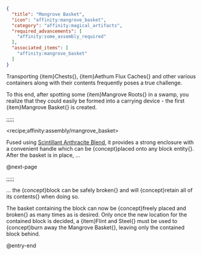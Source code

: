```json
{
  "title": "Mangrove Basket",
  "icon": "affinity:mangrove_basket",
  "category": "affinity:magical_artifacts",
  "required_advancements": [
    "affinity:some_assembly_required"
  ],
  "associated_items": [
    "affinity:mangrove_basket"
  ]
}
```

Transporting {item}Chests{}, {item}Aethum Flux Caches{} and other various containers along with their contents 
frequently poses a true challenge.


To this end, after spotting some {item}Mangrove Roots{} in a swamp, you realize that they could easily be formed into
a carrying device - the first {item}Mangrove Basket{} is created.

;;;;;

<recipe;affinity:assembly/mangrove_basket>

Fused using [Scintillant Anthracite Blend](^affinity:scintillant_anthracite_blend), it provides a strong enclosure with
a convenient handle which can be {concept}placed onto any block entity{}. After the basket is in place, ...


@next-page

;;;;;

... the {concept}block can be safely broken{} and will {concept}retain all of its contents{} when doing so.


The basket containing the block can now be {concept}freely placed and broken{} as many times as is desired. Only once
the new location for the contained block is decided, a {item}Flint and Steel{} must be used to {concept}burn away the
Mangrove Basket{}, leaving only the contained block behind.

@entry-end
